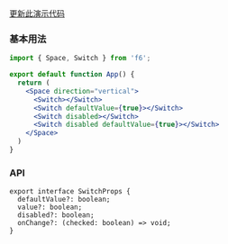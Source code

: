 <div class="block-panel">
        <a class="to-github-link" target="_blank" href=https://github.com/Webang/f6/tree/master/packages/f6/packages/switch/demo/basic.md>更新此演示代码</a>
        <h3>基本用法</h3>

```jsx
import { Space, Switch } from 'f6';

export default function App() {
  return (
    <Space direction="vertical">
      <Switch></Switch>
      <Switch defaultValue={true}></Switch>
      <Switch disabled></Switch>
      <Switch disabled defaultValue={true}></Switch>
    </Space>
  )
}
```
</div>
<div class="block-panel">

<h3>API</h3>

```tsx
export interface SwitchProps {
  defaultValue?: boolean;
  value?: boolean;
  disabled?: boolean;
  onChange?: (checked: boolean) => void;
}
```
</div>